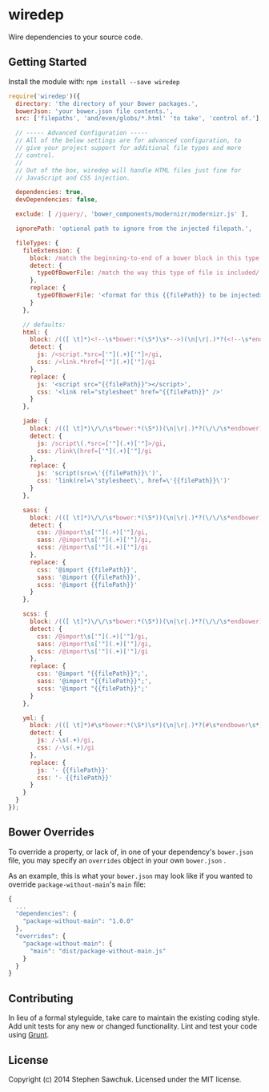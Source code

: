 # wiredep

Wire dependencies to your source code.


## Getting Started
Install the module with: `npm install --save wiredep`

```js
require('wiredep')({
  directory: 'the directory of your Bower packages.',
  bowerJson: 'your bower.json file contents.',
  src: ['filepaths', 'and/even/globs/*.html' 'to take', 'control of.'],

  // ----- Advanced Configuration -----
  // All of the below settings are for advanced configuration, to
  // give your project support for additional file types and more
  // control.
  //
  // Out of the box, wiredep will handle HTML files just fine for
  // JavaScript and CSS injection.

  dependencies: true,
  devDependencies: false,

  exclude: [ /jquery/, 'bower_components/modernizr/modernizr.js' ],

  ignorePath: 'optional path to ignore from the injected filepath.',

  fileTypes: {
    fileExtension: {
      block: /match the beginning-to-end of a bower block in this type of file/,
      detect: {
        typeOfBowerFile: /match the way this type of file is included/
      },
      replace: {
        typeOfBowerFile: '<format for this {{filePath}} to be injected>'
      }
    },

    // defaults:
    html: {
      block: /(([ \t]*)<!--\s*bower:*(\S*)\s*-->)(\n|\r|.)*?(<!--\s*endbower\s*-->)/gi
      detect: {
        js: /<script.*src=['"](.+)['"]>/gi,
        css: /<link.*href=['"](.+)['"]/gi
      },
      replace: {
        js: '<script src="{{filePath}}"></script>',
        css: '<link rel="stylesheet" href="{{filePath}}" />'
      }
    },

    jade: {
      block: /(([ \t]*)\/\/\s*bower:*(\S*))(\n|\r|.)*?(\/\/\s*endbower)/gi,
      detect: {
        js: /script\(.*src=['"](.+)['"]>/gi,
        css: /link\(href=['"](.+)['"]/gi
      },
      replace: {
        js: 'script(src=\'{{filePath}}\')',
        css: 'link(rel=\'stylesheet\', href=\'{{filePath}}\')'
      }
    },

    sass: {
      block: /(([ \t]*)\/\/\s*bower:*(\S*))(\n|\r|.)*?(\/\/\s*endbower)/gi,
      detect: {
        css: /@import\s['"](.+)['"]/gi,
        sass: /@import\s['"](.+)['"]/gi,
        scss: /@import\s['"](.+)['"]/gi
      },
      replace: {
        css: '@import {{filePath}}',
        sass: '@import {{filePath}}',
        scss: '@import {{filePath}}'
      }
    },

    scss: {
      block: /(([ \t]*)\/\/\s*bower:*(\S*))(\n|\r|.)*?(\/\/\s*endbower)/gi,
      detect: {
        css: /@import\s['"](.+)['"]/gi,
        sass: /@import\s['"](.+)['"]/gi,
        scss: /@import\s['"](.+)['"]/gi
      },
      replace: {
        css: '@import "{{filePath}}";',
        sass: '@import "{{filePath}}";',
        scss: '@import "{{filePath}}";'
      }
    },

    yml: {
      block: /(([ \t]*)#\s*bower:*(\S*)\s*)(\n|\r|.)*?(#\s*endbower\s*)/gi,
      detect: {
        js: /-\s(.+)/gi,
        css: /-\s(.+)/gi
      },
      replace: {
        js: '- {{filePath}}'
        css: '- {{filePath}}'
      }
    }
  }
});
```

## Bower Overrides
To override a property, or lack of, in one of your dependency's `bower.json` file, you may specify an `overrides` object in your own `bower.json` .

As an example, this is what your `bower.json` may look like if you wanted to override `package-without-main`'s `main` file:

```js
{
  ...
  "dependencies": {
    "package-without-main": "1.0.0"
  },
  "overrides": {
    "package-without-main": {
      "main": "dist/package-without-main.js"
    }
  }
}
```

## Contributing
In lieu of a formal styleguide, take care to maintain the existing coding style. Add unit tests for any new or changed functionality. Lint and test your code using [Grunt](http://gruntjs.com/).


## License
Copyright (c) 2014 Stephen Sawchuk. Licensed under the MIT license.
